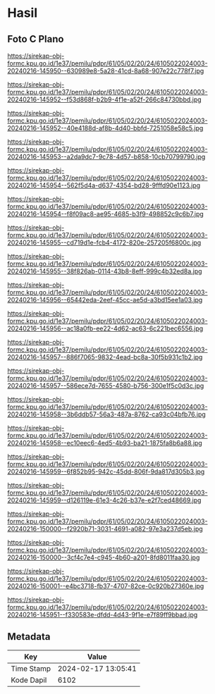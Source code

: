 # Hasil

## Foto C Plano

https://sirekap-obj-formc.kpu.go.id/1e37/pemilu/pdpr/61/05/02/20/24/6105022024003-20240216-145950--630989e8-5a28-41cd-8a68-907e22c778f7.jpg

https://sirekap-obj-formc.kpu.go.id/1e37/pemilu/pdpr/61/05/02/20/24/6105022024003-20240216-145952--f53d868f-b2b9-4f1e-a52f-266c84730bbd.jpg

https://sirekap-obj-formc.kpu.go.id/1e37/pemilu/pdpr/61/05/02/20/24/6105022024003-20240216-145952--40e4188d-af8b-4d40-bbfd-7251058e58c5.jpg

https://sirekap-obj-formc.kpu.go.id/1e37/pemilu/pdpr/61/05/02/20/24/6105022024003-20240216-145953--a2da9dc7-9c78-4d57-b858-10cb70799790.jpg

https://sirekap-obj-formc.kpu.go.id/1e37/pemilu/pdpr/61/05/02/20/24/6105022024003-20240216-145954--562f5d4a-d637-4354-bd28-9fffd90e1123.jpg

https://sirekap-obj-formc.kpu.go.id/1e37/pemilu/pdpr/61/05/02/20/24/6105022024003-20240216-145954--f8f09ac8-ae95-4685-b3f9-498852c9c6b7.jpg

https://sirekap-obj-formc.kpu.go.id/1e37/pemilu/pdpr/61/05/02/20/24/6105022024003-20240216-145955--cd719d1e-fcb4-4172-820e-257205f6800c.jpg

https://sirekap-obj-formc.kpu.go.id/1e37/pemilu/pdpr/61/05/02/20/24/6105022024003-20240216-145955--38f826ab-0114-43b8-8eff-999c4b32ed8a.jpg

https://sirekap-obj-formc.kpu.go.id/1e37/pemilu/pdpr/61/05/02/20/24/6105022024003-20240216-145956--65442eda-2eef-45cc-ae5d-a3bd15ee1a03.jpg

https://sirekap-obj-formc.kpu.go.id/1e37/pemilu/pdpr/61/05/02/20/24/6105022024003-20240216-145956--ac18a0fb-ee22-4d62-ac63-6c221bec6556.jpg

https://sirekap-obj-formc.kpu.go.id/1e37/pemilu/pdpr/61/05/02/20/24/6105022024003-20240216-145957--886f7065-9832-4ead-bc8a-30f5b931c1b2.jpg

https://sirekap-obj-formc.kpu.go.id/1e37/pemilu/pdpr/61/05/02/20/24/6105022024003-20240216-145957--586ece7d-7655-4580-b756-300e1f5c0d3c.jpg

https://sirekap-obj-formc.kpu.go.id/1e37/pemilu/pdpr/61/05/02/20/24/6105022024003-20240216-145958--3b6ddb57-56a3-487a-8762-ca93c04bfb76.jpg

https://sirekap-obj-formc.kpu.go.id/1e37/pemilu/pdpr/61/05/02/20/24/6105022024003-20240216-145958--ec10eec6-4ed5-4b93-ba21-1875fa8b6a88.jpg

https://sirekap-obj-formc.kpu.go.id/1e37/pemilu/pdpr/61/05/02/20/24/6105022024003-20240216-145959--6f852b95-942c-45dd-806f-9da817d305b3.jpg

https://sirekap-obj-formc.kpu.go.id/1e37/pemilu/pdpr/61/05/02/20/24/6105022024003-20240216-145959--d126119e-61e3-4c26-b37e-e2f7ced48669.jpg

https://sirekap-obj-formc.kpu.go.id/1e37/pemilu/pdpr/61/05/02/20/24/6105022024003-20240216-150000--f2920b71-3031-4691-a082-97e3a237d5eb.jpg

https://sirekap-obj-formc.kpu.go.id/1e37/pemilu/pdpr/61/05/02/20/24/6105022024003-20240216-150000--3cf4c7e4-c945-4b60-a201-8fd8011faa30.jpg

https://sirekap-obj-formc.kpu.go.id/1e37/pemilu/pdpr/61/05/02/20/24/6105022024003-20240216-150001--e4bc3718-fb37-4707-82ce-0c920b27360e.jpg

https://sirekap-obj-formc.kpu.go.id/1e37/pemilu/pdpr/61/05/02/20/24/6105022024003-20240216-145951--f330583e-dfdd-4d43-9f1e-e7f89ff9bbad.jpg


## Metadata

| Key        | Value               |
| ---------- | ------------------- |
| Time Stamp | 2024-02-17 13:05:41 |
| Kode Dapil | 6102                |



